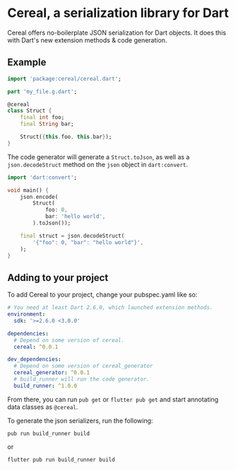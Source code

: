 # Cereal, a serialization library for Dart

Cereal offers no-boilerplate JSON serialization for Dart objects.
It does this with Dart's new extension methods & code generation.

## Example

```dart
import 'package:cereal/cereal.dart';

part 'my_file.g.dart';

@cereal
class Struct {
    final int foo;
    final String bar;

    Struct({this.foo, this.bar});
}
```

The code generator will generate a `Struct.toJson`, as well as a
`json.decodeStruct` method on the `json` object in `dart:convert`.

```dart
import 'dart:convert';

void main() {
    json.encode(
        Struct(
            foo: 0, 
            bar: 'hello world',
        ).toJson());

    final struct = json.decodeStruct(
        '{"foo": 0, "bar": "hello world"}',
    );
}
```

## Adding to your project

To add Cereal to your project, change your pubspec.yaml like so:

```yaml
# You need at least Dart 2.6.0, which launched extension methods.
environment:
  sdk: '>=2.6.0 <3.0.0'

dependencies:
  # Depend on some version of cereal.
  cereal: ^0.0.1

dev_dependencies:
  # Depend on some version of cereal_generator
  cereal_generator: ^0.0.1
  # build_runner will run the code generator.
  build_runner: ^1.0.0
```

From there, you can run `pub get` or `flutter pub get` and start annotating data classes as `@cereal`.

To generate the json serializers, run the following:

```
pub run build_runner build
```
or
```
flutter pub run build_runner build
```